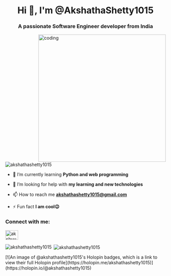 <h1 align="center">Hi 👋, I'm @AkshathaShetty1015</h1>
<h3 align="center">A passionate Software Engineer developer from India</h3>
<img align="right"alt="coding"width="400"src="https://miro.medium.com/max/1400/1*qdAW1TjCN57h1lbuuzvchg.gif">
<p align="left"> <img src="https://komarev.com/ghpvc/?username=akshathashetty1015&label=Profile%20views&color=0e75b6&style=flat" alt="akshathashetty1015" /> </p>

- 🌱 I’m currently learning **Python and web programming**

- 🤝 I’m looking for help with **my learning and new technologies**

- 📫 How to reach me **akshathashetty1015@gmail.com**

- ⚡ Fun fact **I am cool😉**

<h3 align="left">Connect with me:</h3>
<p align="left">
<a href="https://instagram.com/akshuu___shetty" target="blank"><img align="center" src="https://raw.githubusercontent.com/rahuldkjain/github-profile-readme-generator/master/src/images/icons/Social/instagram.svg" alt="akshuu___shetty" height="30" width="40" /></a>
</p>

<p><img align="left" src="https://github-readme-stats.vercel.app/api/top-langs?username=akshathashetty1015&show_icons=true&locale=en&layout=compact" alt="akshathashetty1015" /></p>

<p>&nbsp;<img align="center" src="https://github-readme-stats.vercel.app/api?username=akshathashetty1015&show_icons=true&locale=en" alt="akshathashetty1015" /></p>
[![An image of @akshathashetty1015's Holopin badges, which is a link to view their full Holopin profile](https://holopin.me/akshathashetty1015)](https://holopin.io/@akshathashetty1015)
